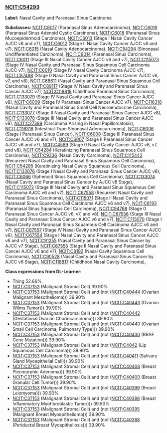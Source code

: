 
### [NCIT:C54293](http://purl.obolibrary.org/obo/NCIT_C54293)
**Label:** Nasal Cavity and Paranasal Sinus Carcinoma

**Subclasses:** [NCIT:C6017](http://purl.obolibrary.org/obo/NCIT_C6017) (Paranasal Sinus Adenocarcinoma), [NCIT:C6019](http://purl.obolibrary.org/obo/NCIT_C6019) (Paranasal Sinus Adenoid Cystic Carcinoma), [NCIT:C6018](http://purl.obolibrary.org/obo/NCIT_C6018) (Paranasal Sinus Mucoepidermoid Carcinoma), [NCIT:C6013](http://purl.obolibrary.org/obo/NCIT_C6013) (Stage I Nasal Cavity Cancer AJCC v6 and v7), [NCIT:C6012](http://purl.obolibrary.org/obo/NCIT_C6012) (Stage II Nasal Cavity Cancer AJCC v6 and v7), [NCIT:C6015](http://purl.obolibrary.org/obo/NCIT_C6015) (Nasal Cavity Adenocarcinoma), [NCIT:C54294](http://purl.obolibrary.org/obo/NCIT_C54294) (Sinonasal Undifferentiated Carcinoma), [NCIT:C6014](http://purl.obolibrary.org/obo/NCIT_C6014) (Paranasal Sinus Carcinoma), [NCIT:C6011](http://purl.obolibrary.org/obo/NCIT_C6011) (Stage III Nasal Cavity Cancer AJCC v6 and v7), [NCIT:C115073](http://purl.obolibrary.org/obo/NCIT_C115073) (Stage IV Nasal Cavity and Paranasal Sinus Squamous Cell Carcinoma AJCC v7), [NCIT:C6010](http://purl.obolibrary.org/obo/NCIT_C6010) (Stage IV Nasal Cavity Carcinoma AJCC v7), [NCIT:C87498](http://purl.obolibrary.org/obo/NCIT_C87498) (Stage 0 Nasal Cavity and Paranasal Sinus Cancer AJCC v6, v7, and v8), [NCIT:C68611](http://purl.obolibrary.org/obo/NCIT_C68611) (Nasal Cavity and Paranasal Sinus Squamous Cell Carcinoma), [NCIT:C89117](http://purl.obolibrary.org/obo/NCIT_C89117) (Stage IV Nasal Cavity and Paranasal Sinus Cancer AJCC v7), [NCIT:C118818](http://purl.obolibrary.org/obo/NCIT_C118818) (Childhood Paranasal Sinus Carcinoma), [NCIT:C133079](http://purl.obolibrary.org/obo/NCIT_C133079) (Stage IV Nasal Cavity and Paranasal Sinus Cancer AJCC v8), [NCIT:C6009](http://purl.obolibrary.org/obo/NCIT_C6009) (Stage IV Paranasal Sinus Cancer AJCC v7), [NCIT:C116318](http://purl.obolibrary.org/obo/NCIT_C116318) (Nasal Cavity and Paranasal Sinus Small Cell Neuroendocrine Carcinoma), [NCIT:C133077](http://purl.obolibrary.org/obo/NCIT_C133077) (Stage II Nasal Cavity and Paranasal Sinus Cancer AJCC v8), [NCIT:C133078](http://purl.obolibrary.org/obo/NCIT_C133078) (Stage III Nasal Cavity and Paranasal Sinus Cancer AJCC v8), [NCIT:C27389](http://purl.obolibrary.org/obo/NCIT_C27389) (Carcinoma Arising in Nasal Papillomatosis), [NCIT:C116316](http://purl.obolibrary.org/obo/NCIT_C116316) (Intestinal-Type Sinonasal Adenocarcinoma), [NCIT:C6006](http://purl.obolibrary.org/obo/NCIT_C6006) (Stage I Paranasal Sinus Cancer), [NCIT:C6008](http://purl.obolibrary.org/obo/NCIT_C6008) (Stage III Paranasal Sinus Cancer AJCC v6 and v7), [NCIT:C6007](http://purl.obolibrary.org/obo/NCIT_C6007) (Stage II Paranasal Sinus Cancer AJCC v6 and v7), [NCIT:C4589](http://purl.obolibrary.org/obo/NCIT_C4589) (Stage 0 Nasal Cavity Cancer AJCC v6, v7, and v8), [NCIT:C54284](http://purl.obolibrary.org/obo/NCIT_C54284) (Keratinizing Paranasal Sinus Squamous Cell Carcinoma), [NCIT:C9336](http://purl.obolibrary.org/obo/NCIT_C9336) (Nasal Cavity Carcinoma), [NCIT:C115443](http://purl.obolibrary.org/obo/NCIT_C115443) (Recurrent Nasal Cavity and Paranasal Sinus Squamous Cell Carcinoma), [NCIT:C54285](http://purl.obolibrary.org/obo/NCIT_C54285) (Keratinizing Nasal Cavity Squamous Cell Carcinoma), [NCIT:C133076](http://purl.obolibrary.org/obo/NCIT_C133076) (Stage I Nasal Cavity and Paranasal Sinus Cancer AJCC v8), [NCIT:C6066](http://purl.obolibrary.org/obo/NCIT_C6066) (Sphenoid Sinus Squamous Cell Carcinoma), [NCIT:C133074](http://purl.obolibrary.org/obo/NCIT_C133074) (Nasal Cavity and Paranasal Sinus Cancer by AJCC v8 Stage), [NCIT:C115072](http://purl.obolibrary.org/obo/NCIT_C115072) (Stage III Nasal Cavity and Paranasal Sinus Squamous Cell Carcinoma AJCC v6 and v7), [NCIT:C67558](http://purl.obolibrary.org/obo/NCIT_C67558) (Recurrent Nasal Cavity and Paranasal Sinus Carcinoma), [NCIT:C115071](http://purl.obolibrary.org/obo/NCIT_C115071) (Stage II Nasal Cavity and Paranasal Sinus Squamous Cell Carcinoma AJCC v6 and v7), [NCIT:C8193](http://purl.obolibrary.org/obo/NCIT_C8193) (Paranasal Sinus Squamous Cell Carcinoma), [NCIT:C94768](http://purl.obolibrary.org/obo/NCIT_C94768) (Stage 0 Paranasal Sinus Cancer AJCC v6, v7, and v8), [NCIT:C67556](http://purl.obolibrary.org/obo/NCIT_C67556) (Stage III Nasal Cavity and Paranasal Sinus Cancer AJCC v6 and v7), [NCIT:C115070](http://purl.obolibrary.org/obo/NCIT_C115070) (Stage I Nasal Cavity and Paranasal Sinus Squamous Cell Carcinoma AJCC v6 and v7), [NCIT:C67557](http://purl.obolibrary.org/obo/NCIT_C67557) (Stage IV Nasal Cavity and Paranasal Sinus Cancer AJCC v6), [NCIT:C67554](http://purl.obolibrary.org/obo/NCIT_C67554) (Stage I Nasal Cavity and Paranasal Sinus Cancer AJCC v6 and v7), [NCIT:C91255](http://purl.obolibrary.org/obo/NCIT_C91255) (Nasal Cavity and Paranasal Sinus Cancer by AJCC v7 Stage), [NCIT:C67555](http://purl.obolibrary.org/obo/NCIT_C67555) (Stage II Nasal Cavity and Paranasal Sinus Cancer AJCC v6 and v7), [NCIT:C8192](http://purl.obolibrary.org/obo/NCIT_C8192) (Nasal Cavity Squamous Cell Carcinoma), [NCIT:C90528](http://purl.obolibrary.org/obo/NCIT_C90528) (Nasal Cavity and Paranasal Sinus Cancer by AJCC v6 Stage), [NCIT:C118817](http://purl.obolibrary.org/obo/NCIT_C118817) (Childhood Nasal Cavity Carcinoma), 

**Class expressions from DL-Learner:**

- Thing 52.66%
- [NCIT:C37153](http://purl.obolibrary.org/obo/NCIT_C37153) (Malignant Stromal Cell) 39.90%
- [NCIT:C37153](http://purl.obolibrary.org/obo/NCIT_C37153) (Malignant Stromal Cell) and (not ([NCIT:C40444](http://purl.obolibrary.org/obo/NCIT_C40444) (Ovarian Malignant Mesothelioma))) 39.90%
- [NCIT:C37153](http://purl.obolibrary.org/obo/NCIT_C37153) (Malignant Stromal Cell) and (not ([NCIT:C40443](http://purl.obolibrary.org/obo/NCIT_C40443) (Ovarian Wilms Tumor))) 39.90%
- [NCIT:C37153](http://purl.obolibrary.org/obo/NCIT_C37153) (Malignant Stromal Cell) and (not ([NCIT:C40442](http://purl.obolibrary.org/obo/NCIT_C40442) (Gestational Ovarian Choriocarcinoma))) 39.90%
- [NCIT:C37153](http://purl.obolibrary.org/obo/NCIT_C37153) (Malignant Stromal Cell) and (not ([NCIT:C40440](http://purl.obolibrary.org/obo/NCIT_C40440) (Ovarian Small Cell Carcinoma, Pulmonary Type))) 39.90%
- [NCIT:C37153](http://purl.obolibrary.org/obo/NCIT_C37153) (Malignant Stromal Cell) and (not ([NCIT:C40430](http://purl.obolibrary.org/obo/NCIT_C40430) (BRAF Gene Mutation))) 39.90%
- [NCIT:C37153](http://purl.obolibrary.org/obo/NCIT_C37153) (Malignant Stromal Cell) and (not ([NCIT:C4042](http://purl.obolibrary.org/obo/NCIT_C4042) (Lip Squamous Cell Carcinoma))) 39.90%
- [NCIT:C37153](http://purl.obolibrary.org/obo/NCIT_C37153) (Malignant Stromal Cell) and (not ([NCIT:C40411](http://purl.obolibrary.org/obo/NCIT_C40411) (Salivary Gland Myoepithelial Cell))) 39.90%
- [NCIT:C37153](http://purl.obolibrary.org/obo/NCIT_C37153) (Malignant Stromal Cell) and (not ([NCIT:C40408](http://purl.obolibrary.org/obo/NCIT_C40408) (Breast Pleomorphic Adenoma))) 39.90%
- [NCIT:C37153](http://purl.obolibrary.org/obo/NCIT_C37153) (Malignant Stromal Cell) and (not ([NCIT:C40400](http://purl.obolibrary.org/obo/NCIT_C40400) (Breast Granular Cell Tumor))) 39.90%
- [NCIT:C37153](http://purl.obolibrary.org/obo/NCIT_C37153) (Malignant Stromal Cell) and (not ([NCIT:C40399](http://purl.obolibrary.org/obo/NCIT_C40399) (Breast Leiomyoma))) 39.90%
- [NCIT:C37153](http://purl.obolibrary.org/obo/NCIT_C37153) (Malignant Stromal Cell) and (not ([NCIT:C40398](http://purl.obolibrary.org/obo/NCIT_C40398) (Breast Inflammatory Myofibroblastic Tumor))) 39.90%
- [NCIT:C37153](http://purl.obolibrary.org/obo/NCIT_C37153) (Malignant Stromal Cell) and (not ([NCIT:C40395](http://purl.obolibrary.org/obo/NCIT_C40395) (Malignant Breast Myoepithelioma))) 39.90%
- [NCIT:C37153](http://purl.obolibrary.org/obo/NCIT_C37153) (Malignant Stromal Cell) and (not ([NCIT:C40388](http://purl.obolibrary.org/obo/NCIT_C40388) (Periductal Breast Myoepitheliosis))) 39.90%


